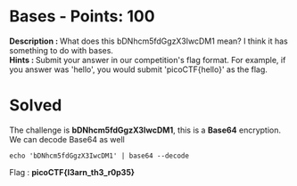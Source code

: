 # Bases - Points: 100
<b>Description : </b>What does this bDNhcm5fdGgzX3IwcDM1 mean? I think it has something to do with bases.<br>
<b>Hints : </b>Submit your answer in our competition's flag format. For example, if you answer was 'hello', you would submit 'picoCTF{hello}' as the flag.
# Solved
The challenge is <b>bDNhcm5fdGgzX3IwcDM1</b>, this is a <b>Base64</b> encryption. We can decode Base64 as well
```
echo 'bDNhcm5fdGgzX3IwcDM1' | base64 --decode
```
Flag : <b>picoCTF{l3arn_th3_r0p35}</b>
